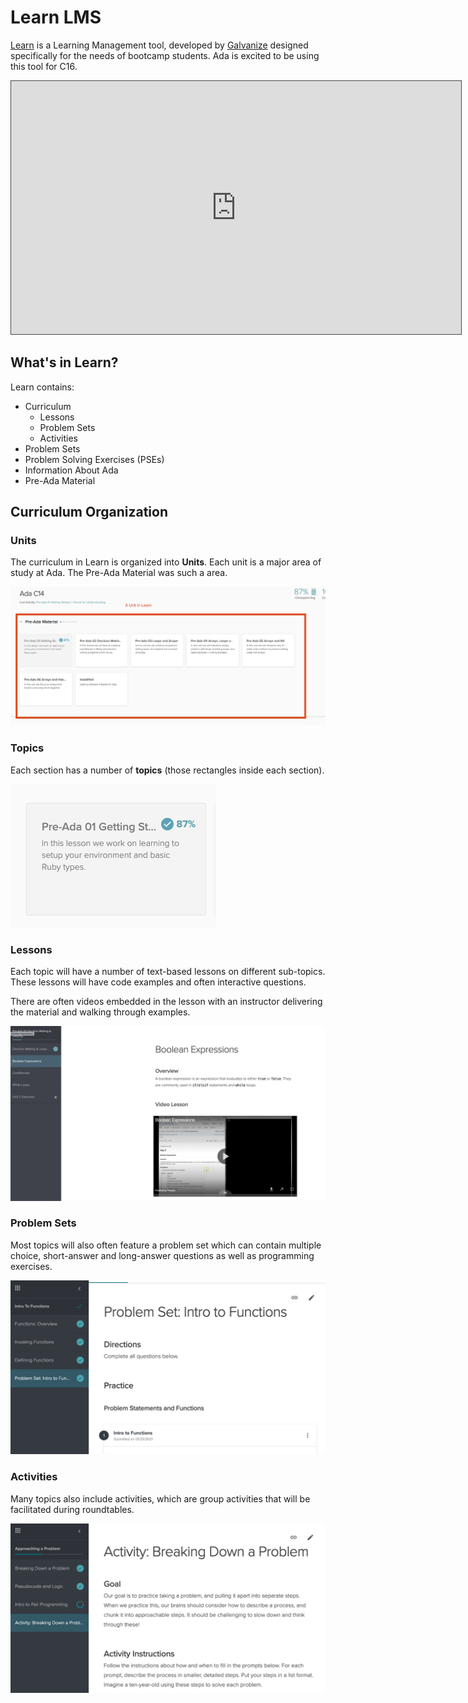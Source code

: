 # Learn LMS

[Learn](http://learn-2.galvanize.com/) is a Learning Management tool, developed by [Galvanize](https://www.galvanize.com/) designed specifically for the needs of bootcamp students. Ada is excited to be using this tool for C16.

<iframe src="https://adaacademy.hosted.panopto.com/Panopto/Pages/Embed.aspx?id=1659fe90-a80e-457c-a081-ac18004c9f13&autoplay=false&offerviewer=true&showtitle=true&showbrand=false&start=0&interactivity=all" height="405" width="720" style="border: 1px solid #464646;" allowfullscreen allow="autoplay"></iframe>

## What's in Learn?

Learn contains:
- Curriculum
  - Lessons
  - Problem Sets
  - Activities
- Problem Sets
- Problem Solving Exercises (PSEs)
- Information About Ada
- Pre-Ada Material

## Curriculum Organization

### Units

The curriculum in Learn is organized into **Units**. Each unit is a major area of study at Ada. The Pre-Ada Material was such a area.

![Learn Unit Example](../assets/section.png)

### Topics

Each section has a number of **topics** (those rectangles inside each section).

![Learn Topic](../assets/unit.png)

### Lessons

Each topic will have a number of text-based lessons on different sub-topics. These lessons will have code examples and often interactive questions.

There are often videos embedded in the lesson with an instructor delivering the material and walking through examples.

![A lesson](../assets/lesson.png)

### Problem Sets

Most topics will also often feature a problem set which can contain multiple choice, short-answer and long-answer questions as well as programming exercises. 

![A problem set](../assets/problem-set.png)

### Activities

 Many topics also include activities, which are group activities that will be facilitated during roundtables.

 ![An activity](../assets/activity.png)
